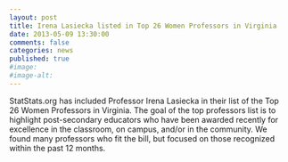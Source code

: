 ```yaml
---
layout: post
title: Irena Lasiecka listed in Top 26 Women Professors in Virginia
date: 2013-05-09 13:30:00
comments: false
categories: news
published: true
#image:
#image-alt:
---
```


StatStats.org has included Professor Irena Lasiecka in their list of the Top 26 Women Professors in Virginia. The goal of the top professors list is to highlight post-secondary educators who have been awarded recently for excellence in the classroom, on campus, and/or in the community. We found many professors who fit the bill, but focused on those recognized within the past 12 months.  
